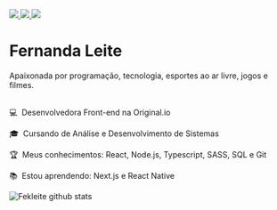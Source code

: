 
<a href="https://github.com/Fekleite" alt="GitHub">
  <img src="https://img.shields.io/badge/-GitHub-000?style=flat-square&logo=Github&logoColor=white" />
</a>
<a href="https://www.linkedin.com/in/fcleite19/" alt="LinkedIn">
  <img src="https://img.shields.io/badge/-LinkedIn-blue?style=flat-square&logo=Linkedin&logoColor=white" />
</a>
<a href="mailto:dev.fernandaleite@gmail.com" alt="Gmail">
  <img src="https://img.shields.io/badge/-Gmail-D54B3D?style=flat-square&logo=Gmail&logoColor=white" />
</a>

# Fernanda Leite

Apaixonada por programação, tecnologia, esportes ao ar livre, jogos e filmes. <br><br>

<p> 💻&nbsp; Desenvolvedora Front-end na Original.io</p>
<p> 🎓&nbsp; Cursando de Análise e Desenvolvimento de Sistemas</p>
<p> 🏆&nbsp; Meus conhecimentos: React, Node.js, Typescript, SASS, SQL e Git
<p> 📚&nbsp; Estou aprendendo: Next.js e React Native

![Fekleite github stats](https://github-readme-stats.vercel.app/api?username=Fekleite&theme=dracula&show_icons=true)
